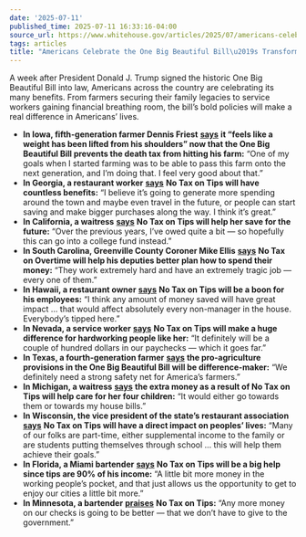 ```yaml
---
date: '2025-07-11'
published_time: 2025-07-11 16:33:16-04:00
source_url: https://www.whitehouse.gov/articles/2025/07/americans-celebrate-the-one-big-beautiful-bills-transformational-policies/
tags: articles
title: "Americans Celebrate the One Big Beautiful Bill\u2019s Transformational Policies"
---
```

 
A week after President Donald J. Trump signed the historic One Big
Beautiful Bill into law, Americans across the country are celebrating
its many benefits. From farmers securing their family legacies to
service workers gaining financial breathing room, the bill’s bold
policies will make a real difference in Americans’ lives.

-   **In Iowa, fifth-generation farmer Dennis Friest**
    [**says**](https://x.com/RapidResponse47/status/1943662323601653937)
    **it “feels like a weight has been lifted from his shoulders” now
    that the One Big Beautiful Bill prevents the death tax from hitting
    his farm:** “One of my goals when I started farming was to be able
    to pass this farm onto the next generation, and I’m doing that. I
    feel very good about that.”
-   **In Georgia, a restaurant worker**
    [**says**](https://x.com/RapidResponse47/status/1943662333730930781)
    **No Tax on Tips will have countless benefits:** “I believe it’s
    going to generate more spending around the town and maybe even
    travel in the future, or people can start saving and make bigger
    purchases along the way. I think it’s great.”
-   **In California, a waitress**
    [**says**](https://x.com/RapidResponse47/status/1943662328173523165)
    **No Tax on Tips will help her save for the future:** “Over the
    previous years, I’ve owed quite a bit — so hopefully this can go
    into a college fund instead.”
-   **In South Carolina, Greenville County Coroner Mike Ellis**
    [**says**](https://x.com/RapidResponse47/status/1943662325153636622)
    **No Tax on Overtime will help his deputies better plan how to spend
    their money:** “They work extremely hard and have an extremely
    tragic job — every one of them.”
-   **In Hawaii, a restaurant owner**
    [**says**](https://x.com/RapidResponse47/status/1943662338801799611)
    **No Tax on Tips will be a boon for his employees:** “I think any
    amount of money saved will have great impact … that would affect
    absolutely every non-manager in the house. Everybody’s tipped here.”
-   **In Nevada, a service worker**
    [**says**](https://x.com/RapidResponse47/status/1943662331075948844)
    **No Tax on Tips will make a huge difference for hardworking people
    like her:** “It definitely will be a couple of hundred dollars in
    our paychecks — which it goes far.”
-   **In Texas, a fourth-generation farmer**
    [**says**](https://x.com/RapidResponse47/status/1943662332350955946)
    **the pro-agriculture provisions in the One Big Beautiful Bill will
    be difference-maker:** “We definitely need a strong safety net for
    America’s farmers.”
-   **In Michigan, a waitress**
    [**says**](https://x.com/RapidResponse47/status/1943662335316406503)
    **the extra money as a result of No Tax on Tips will help care for
    her four children:** “It would either go towards them or towards my
    house bills.”
-   **In Wisconsin, the vice president of the state’s restaurant
    association**
    [**says**](https://x.com/RapidResponse47/status/1943662336964800923)
    **No Tax on Tips will have a direct impact on peoples’ lives:**
    “Many of our folks are part-time, either supplemental income to the
    family or are students putting themselves through school … this will
    help them achieve their goals.”
-   **In Florida, a Miami bartender**
    [**says**](https://x.com/RapidResponse47/status/1943662329683427423)
    **No Tax on Tips will be a big help since tips are 90% of his
    income:** “A little bit more money in the working people’s pocket,
    and that just allows us the opportunity to get to enjoy our cities a
    little bit more.”
-   **In Minnesota, a bartender**
    [**praises**](https://x.com/RapidResponse47/status/1943662326621540490)
    **No Tax on Tips:** “Any more money on our checks is going to be
    better — that we don’t have to give to the government.”

